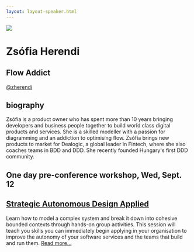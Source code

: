 ```yaml
---
layout: layout-speaker.html
---
```


<div class="container section featured-speaker">
  <div class="row">
    <div class="col-xs-12 col-sm-2 img-container">
      <img class="speaker-page-img" src="../img/speakers/Zsófia-Herendi-ON.png">
    </div>
    <div class="col-xs-12 col-sm-10 copy-container">
    <h1 class="speaker-header">Zsófia Herendi</h1>
    <h2 class="speaker-subtitle">Flow Addict</h2>
    <p class="copy"><a class="speaker-handle" href="https://twitter.com/zherendi" target="_blank">@zherendi</a></p>
    <h2 class="speaker-subheader"><strong>biography</strong></h2>
    <p class="copy">Zsófia is a product owner who has spent more than 10 years bringing developers and business people together to build world class digital products and services. She is a skilled modeller with a passion for diagramming and an addiction to optimising flow. Zsófia brings new products to market for Dealogic, a global leader in Fintech, where she also coaches teams in BDD and DDD. She recently founded Hungary's first DDD community.</p>
    <h2 class="speaker-subheader">One day pre-conference workshop, Wed, Sept. 12</h2>
    <h2 class="speaker-subheader"><a href="../workshops/strategic-autonomous-design-applied.html">Strategic Autonomous Design Applied</a></h2>
    <p class="copy">Learn how to model a complex system and break it down into cohesive bounded contexts through hands-on group activities. This session will teach you skills you can immediately begin applying in your organisation to improve the autonomy of your software services and the teams that build and run them.  <a href="../workshops/strategic-autonomous-design-applied.html">Read more...</a></p>
      <!--<a class="btn" href="https://ti.to/explore-ddd-conference/2017">Buy Tickets</a>-->
    </div>
  </div>
</div>